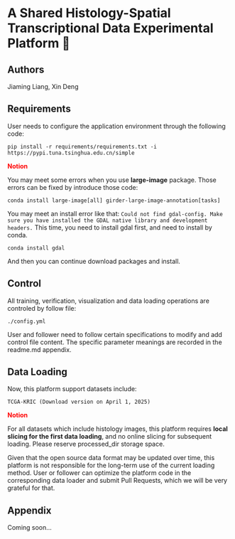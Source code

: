 # A Shared Histology-Spatial Transcriptional Data Experimental Platform 🐳

## Authors
Jiaming Liang, Xin Deng

## Requirements
User needs to configure the application environment through the following code:
```
pip install -r requirements/requirements.txt -i https://pypi.tuna.tsinghua.edu.cn/simple
```

<font color='red'> **Notion** </font>

You may meet some errors when you use **large-image** package. Those errors can be fixed by introduce those code:
```
conda install large-image[all] girder-large-image-annotation[tasks] 
```
You may meet an install error like that: ```Could not find gdal-config. Make sure you have installed the GDAL native library and development headers.```
This time, you need to install gdal first, and need to install by conda. 
```
conda install gdal
```
And then you can continue download packages and install. 

## Control
All training, verification, visualization and data loading operations are controled by follow file:
```
./config.yml
```
User and follower need to follow certain specifications to modify and add control file content. The specific parameter meanings are recorded in the readme.md appendix.

## Data Loading
Now, this platform support datasets include:
```
TCGA-KRIC (Download version on April 1, 2025)
```


<font color='red'> **Notion** </font>

For all datasets which include histology images, this platform requires **local slicing for the first data loading**, and no online slicing for subsequent loading. Please reserve processed_dir storage space.

Given that the open source data format may be updated over time, this platform is not responsible for the long-term use of the current loading method. User or follower can optimize the platform code in the corresponding data loader and submit Pull Requests, which we will be very grateful for that.

## Appendix
Coming soon...